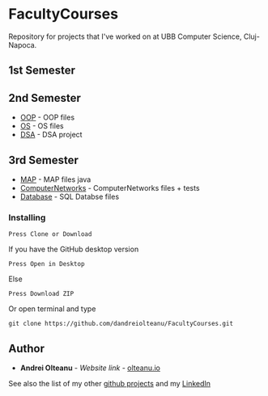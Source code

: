 # FacultyCourses
Repository for projects that I've worked on at UBB Computer Science, Cluj-Napoca.

## 1st Semester

## 2nd Semester
* [OOP](https://github.com/dandreiolteanu/FacultyCourses/tree/master/OOP) - OOP files
* [OS](https://github.com/dandreiolteanu/FacultyCourses/tree/master/OperatingSystems) - OS files
* [DSA](https://github.com/dandreiolteanu/FacultyCourses/tree/master/DSA) - DSA project


## 3rd Semester
* [MAP](https://github.com/dandreiolteanu/FacultyCourses/tree/master/OOP) - MAP files java
* [ComputerNetworks](https://github.com/dandreiolteanu/FacultyCourses/tree/master/OperatingSystems) - ComputerNetworks files + tests
* [Database](https://github.com/dandreiolteanu/FacultyCourses/tree/master/DSA) - SQL Databse files

### Installing

```
Press Clone or Download
```

If you have the GitHub desktop version

```
Press Open in Desktop
```

Else

```
Press Download ZIP
```

Or open terminal and type

```
git clone https://github.com/dandreiolteanu/FacultyCourses.git
```


## Author

* **Andrei Olteanu** - *Website link* - [olteanu.io](http://olteanu.io)

See also the list of my other  [github projects](https://github.com/dandreiolteanu)
and my [LinkedIn](https://www.linkedin.com/in/andreiolteanu/)
                               

